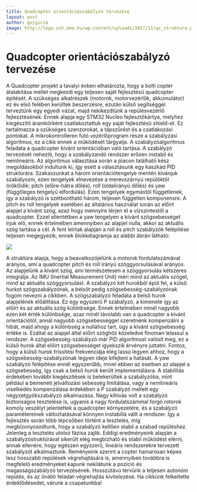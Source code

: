 ```yaml
---
title: Quadcopter orientációszabályzó tervezése
layout: post
author: gujgicza
image: http://lego.sch.bme.hu/wp-content/uploads/2017/11/qc_struktura.png
---
```


# Quadcopter orientációszabályzó tervezése
A Quadcopter projekt a tavalyi évben elhatározta, hogy a bolti copter átalakítása mellet megkezdi egy teljesen saját fejlesztésű quadcopter építését. A szükséges alkatrészek (motorok, motorvezérlők, akkumulátor) ez év első felében kerültek beszerzésre, ezután külső segítséggel terveztünk egy egyedi vázat, majd nekikezdtünk a repülésvezérlő fejlesztésének. Ennek alapja egy STM32 Nucleo fejlesztőkártya, melyhez kiegészítő áramkörként csatlakoztattuk egy saját fejlesztésű shield-et. Ez tartalmazza a szükséges szenzorokat, a tápszűrést és a csatlakozási pontokat. A mikrokontrolleren futó vezérlőprogram része a szabályzási algoritmus, ez a cikk ennek a működését tárgyalja.
A szabályzóalgoritmus feladata a quadcopter kívánt orientációban való tartása. A szabályzó tervezését nehezíti, hogy a szabályzandó rendszer erősen instabil és nemlineáris. Az algoritmus választása során a piacon található kész megoldásokból indultunk ki, így esett a választásunk egy kaszkád PID struktúrára. Szakaszunkat a három orientációtengelye mentén kívánjuk szabályozni,  ezen tengelyek elnevezése a merevszárnyú repülőktől öröklődik: pitch (előre-hátra dőlés), roll (oldalirányú dőlés) és yaw (függőleges tengelyű elfordulás). Ezen tengelyek egymástól függetlenek, így a szabályzó is szétbontható három, teljesen független komponensre. A pitch és roll tengelyek esetében az általános használat során az előírt alapjel a kívánt szög, azaz hogy mennyire térjen el a vízszintestől a quadcopter. Ezzel ellentétben a yaw tengelyen a kívánt szögsebességet írjuk elő, ennek értelmében amennyiben az alapjel nulla, akkor az aktuális szög tartása a cél. 
A fent leírtak alapján a roll és pitch szabályzók felépítése teljesen megegyezik, ennek blokkdiagramja az alábbi ábrán látható:

![](http://lego.sch.bme.hu/wp-content/uploads/2017/11/qc_struktura.png)

A struktúra alapja, hogy a beavatkozójelünk a motorok fordulatszámával arányos, ami a quadcopter pitch és roll irányú szöggyorsulásával arányos. Az alapjelünk a kívánt szög, ami természetesen a szöggyorsulás kétszeres integrálja. Az IMU (Inertial Measurement Unit) méri mind az aktuális szöget, mind az aktuális szöggyorsulást. A szabályzó két hurokból épül fel, a külső hurkot szögszabályzónak, a belsőt pedig szögsebesség-szabályzónak fogom nevezni a cikkben. A szögszabályzó feladata a belső hurok alapjelének előállítása. Ez egy egyszerű P szabályzó, a kimenete így az előírt és az aktuális szög különbsége. Ennek értelmében minél nagyobb ezen két érték különbsége, azaz minél távolabb van a quadcopter a kívánt orientációtól, annál nagyobb szögsebességgel szeretnénk kompenzálni a hibát, majd ahogy a különbség a nullához tart, úgy a kívánt szögsebesség értéke is. Ezáltal az alapjel által előírt szöghöz közeledve finoman lelassul a rendszer. A szögsebesség-szabályzó már PID algoritmust valósít meg, ez  a külső hurok által előírt szögsebességet igyekszik érvényre juttatni. Fontos, hogy a külső hurok frissítési frekvenciája elég lassú legyen ahhoz, hogy a szögsebesség-szabályzónak legyen ideje kifejteni a hatását.
A yaw szabályzó felépítése ennél egyszerűbb, mivel ebben az esetben az alapjel a szögsebesség, így csak a belső hurok került implementálásra.
A stabilitás érdekében további kiegészítések is belekerültek a szabályzóba, mint például a bemeneti jelváltozási sebesség limitálása, vagy a nemlineáris viselkedés kompenzálása érdekében a P szabályzó mellett egy négyzetgyökszabályzó alkalmazása.
Nagy kihívás volt a szabályzó biztonságos tesztelése is, ugyanis a nagy fordulatszámmal forgó rotorok komoly veszélyt jelentettek a quadcopter környezetére, és a szabályzó paramétereinek változtatásával könnyen instabillá vállt a rendszer. Így a fejlesztés során több lépcsőben történt a tesztelés, míg megbizonyosodtunk, hogy a szabályzó kellően stabil a szabad repüléshez. Jelenleg a tesztelés utolsó fázisa zajlik. Eddigi eredményeink alapján a szabályzóstruktúrával sikerült elég megbízható és stabil működést elérni, annak ellenére, hogy egészen egyszerű, lineáris rendszerekre tervezett szabályzót alkalmaztunk. Reményeink szerint a copter hamarosan képes lesz hosszabb repülések végrehajtására is, amennyiben továbbra is megfelelő eredményeket kapunk nekilátunk a pozíció és magasságszabályzó tervezésének. Hosszútávú tervünk a teljesen autonóm repülés, és az önálló feladat-végrehajtás kivitelezése. Ha cikkünk felkeltette érdeklődésedet, várunk a csapatunkba!
